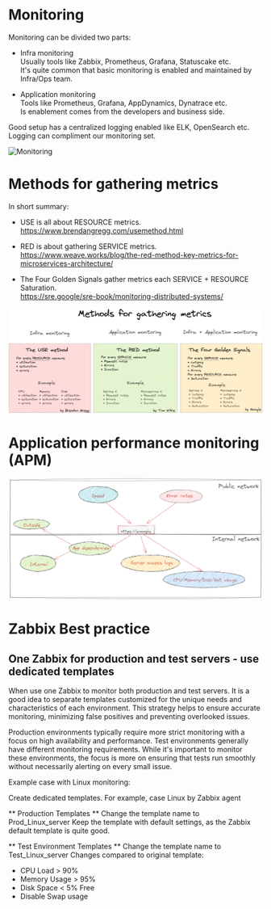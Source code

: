 # Monitoring

Monitoring can be divided two parts:

* Infra monitoring <br />
Usually tools like Zabbix, Prometheus, Grafana, Statuscake etc. <br />
It's quite common that basic monitoring is enabled and maintained by Infra/Ops team.

* Application monitoring <br />
Tools like Prometheus, Grafana, AppDynamics, Dynatrace etc. <br />
Is enablement comes from the developers and business side.

Good setup has a centralized logging enabled like ELK, OpenSearch etc. Logging can compliment our monitoring set.


![Monitoring](Monitoringv2.png)



# Methods for gathering metrics

In short summary:

* USE is all about RESOURCE metrics.<br />
https://www.brendangregg.com/usemethod.html<br />

* RED is about gathering SERVICE metrics.<br />
https://www.weave.works/blog/the-red-method-key-metrics-for-microservices-architecture/<br />

* The Four Golden Signals gather metrics each SERVICE + RESOURCE Saturation.<br />
https://sre.google/sre-book/monitoring-distributed-systems/<br />


![Methods-for-gathering-metrics](Methods-for-gathering-metrics.png)


# Application performance monitoring (APM)

![APM](APM.png)



# Zabbix Best practice


## One Zabbix for production and test servers  - use dedicated templates

When use one Zabbix to monitor both production and test servers.
It is a good idea to separate templates customized for the unique needs and characteristics of each environment.
This strategy helps to ensure accurate monitoring, minimizing false positives and preventing overlooked issues.

Production environments typically require more strict monitoring with a focus on high availability and performance.
Test environments generally have different monitoring requirements. While it's important to monitor these environments, the focus is more on ensuring that tests run smoothly without necessarily alerting on every small issue.


Example case with Linux monitoring:

Create dedicated templates.
For example, case Linux by Zabbix agent

** Production Templates **
Change the template name to Prod_Linux_server
Keep the template with default settings, as the Zabbix default template is quite good.

** Test Environment Templates **
Change the template name to Test_Linux_server
Changes compared to original template:
  - CPU Load > 90%
  - Memory Usage > 95%
  - Disk Space < 5% Free
  - Disable Swap usage
